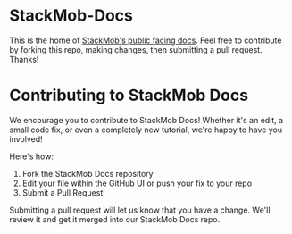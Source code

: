 StackMob-Docs
=============

This is the home of <a href="https://developer.stackmob.com">StackMob's public facing docs</a>.  Feel free to contribute by forking this repo, making changes, then submitting a pull request.  Thanks!

# Contributing to StackMob Docs

We encourage you to contribute to StackMob Docs!  Whether it's an edit, a small code fix, or even a completely new tutorial, we're happy to have you involved!

Here's how:

1.  Fork the StackMob Docs repository
2.  Edit your file within the GitHub UI or push your fix to your repo
3.  Submit a Pull Request!

Submitting a pull request will let us know that you have a change.  We'll review it and get it merged into our StackMob Docs repo.

<img src="https://s3.amazonaws.com/static.stackmob.com/images/contribute.gif" alt=""/>

